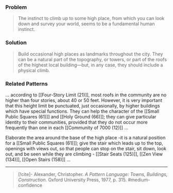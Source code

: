 ### Problem
>The instinct to climb up to some high place, from which you can look down and survey your world, seems to be a fundamental human instinct.

### Solution
>Build occasional high places as landmarks throughout the city. They can be a natural part of the topography, or towers, or part of the roofs of the highest local building—but, in any case, they should include a physical climb.

### Related Patterns
... according to [[Four-Story Limit (21)]], most roofs in the community are no higher than four stories, about 40 or 50 feet. However, it is very important that this height limit be punctuated, just occasionally, by higher buildings which have special functions. They can help the character of the [[Small Public Squares (61)]] and [[Holy Ground (66)]]; they can give particular identity to their communities, provided that they do not occur more frequently than one in each [[Community of 7000 (12)]] ... 

Elaborate the area around the base of the high place -it is a natural position for a [[Small Public Squares (61)]]; give the stair which leads up to the top, openings with views out, so that people can stop on the stair, sit down, look out, and be seen while they are climbing - [[Stair Seats (125)]], [[Zen View (134)]], [[Open Stairs (158)]] ...

---
> [!cite]- Alexander, Christopher. _A Pattern Language: Towns, Buildings, Construction_. Oxford University Press, 1977, p. 315.
> #medium-confidence 